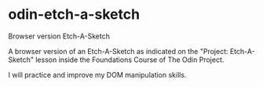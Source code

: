 # odin-etch-a-sketch
Browser version Etch-A-Sketch

A browser version of an Etch-A-Sketch as indicated on the "Project: 
Etch-A-Sketch" lesson inside the Foundations Course of The Odin Project.

I will practice and improve my DOM manipulation skills.
